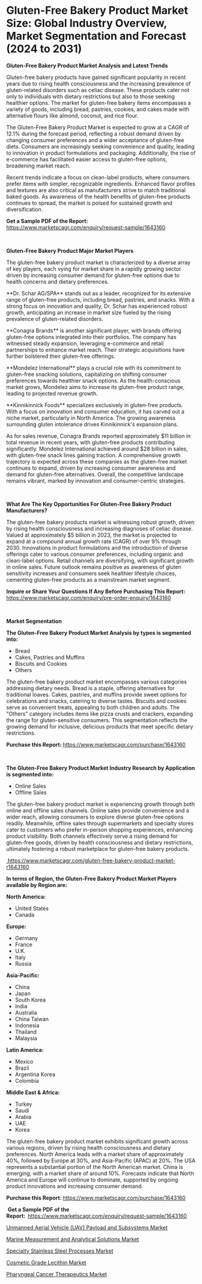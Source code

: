 <p><h1>Gluten-Free Bakery Product Market Size: Global Industry Overview, Market Segmentation and Forecast (2024 to 2031)</h1></p><p><strong>Gluten-Free Bakery Product Market Analysis and Latest Trends</strong></p>
<p><p>Gluten-free bakery products have gained significant popularity in recent years due to rising health consciousness and the increasing prevalence of gluten-related disorders such as celiac disease. These products cater not only to individuals with dietary restrictions but also to those seeking healthier options. The market for gluten-free bakery items encompasses a variety of goods, including bread, pastries, cookies, and cakes made with alternative flours like almond, coconut, and rice flour.</p><p>The Gluten-Free Bakery Product Market is expected to grow at a CAGR of 12.1% during the forecast period, reflecting a robust demand driven by changing consumer preferences and a wider acceptance of gluten-free diets. Consumers are increasingly seeking convenience and quality, leading to innovation in product formulations and packaging. Additionally, the rise of e-commerce has facilitated easier access to gluten-free options, broadening market reach. </p><p>Recent trends indicate a focus on clean-label products, where consumers prefer items with simpler, recognizable ingredients. Enhanced flavor profiles and textures are also critical as manufacturers strive to match traditional baked goods. As awareness of the health benefits of gluten-free products continues to spread, the market is poised for sustained growth and diversification.</p></p>
<p><strong>Get a Sample PDF of the Report:&nbsp;</strong> <a href="https://www.marketscagr.com/enquiry/request-sample/1643160?utm_campaign=1615&utm_medium=2&utm_source=Github&utm_content=ia&utm_term=23102024&utm_id=gluten-free-bakery-product">https://www.marketscagr.com/enquiry/request-sample/1643160</a></p>
<p>&nbsp;</p>
<p><strong>Gluten-Free Bakery Product Major Market Players</strong></p>
<p><p>The gluten-free bakery product market is characterized by a diverse array of key players, each vying for market share in a rapidly growing sector driven by increasing consumer demand for gluten-free options due to health concerns and dietary preferences.</p><p>**Dr. Schar AG/SPA** stands out as a leader, recognized for its extensive range of gluten-free products, including bread, pastries, and snacks. With a strong focus on innovation and quality, Dr. Schar has experienced robust growth, anticipating an increase in market size fueled by the rising prevalence of gluten-related disorders.</p><p>**Conagra Brands** is another significant player, with brands offering gluten-free options integrated into their portfolios. The company has witnessed steady expansion, leveraging e-commerce and retail partnerships to enhance market reach. Their strategic acquisitions have further bolstered their gluten-free offerings.</p><p>**Mondelez International** plays a crucial role with its commitment to gluten-free snacking solutions, capitalizing on shifting consumer preferences towards healthier snack options. As the health-conscious market grows, Mondelez aims to increase its gluten-free product range, leading to projected revenue growth.</p><p>**Kinnikinnick Foods** specializes exclusively in gluten-free products. With a focus on innovation and consumer education, it has carved out a niche market, particularly in North America. The growing awareness surrounding gluten intolerance drives Kinnikinnick's expansion plans.</p><p>As for sales revenue, Conagra Brands reported approximately $11 billion in total revenue in recent years, with gluten-free products contributing significantly. Mondelez International achieved around $28 billion in sales, with gluten-free snack lines gaining traction. A comprehensive growth trajectory is expected across these companies as the gluten-free market continues to expand, driven by increasing consumer awareness and demand for gluten-free alternatives. Overall, the competitive landscape remains vibrant, marked by innovation and consumer-centric strategies.</p></p>
<p>&nbsp;</p>
<p><strong>What Are The Key Opportunities For Gluten-Free Bakery Product Manufacturers?</strong></p>
<p><p>The gluten-free bakery products market is witnessing robust growth, driven by rising health consciousness and increasing diagnoses of celiac disease. Valued at approximately $5 billion in 2023, the market is projected to expand at a compound annual growth rate (CAGR) of over 9% through 2030. Innovations in product formulations and the introduction of diverse offerings cater to various consumer preferences, including organic and clean-label options. Retail channels are diversifying, with significant growth in online sales. Future outlook remains positive as awareness of gluten sensitivity increases and consumers seek healthier lifestyle choices, cementing gluten-free products as a mainstream market segment.</p></p>
<p><strong>Inquire or Share Your Questions If Any Before Purchasing This Report:</strong> <a href="https://www.marketscagr.com/enquiry/pre-order-enquiry/1643160?utm_campaign=1615&utm_medium=2&utm_source=Github&utm_content=ia&utm_term=23102024&utm_id=gluten-free-bakery-product">https://www.marketscagr.com/enquiry/pre-order-enquiry/1643160</a></p>
<p>&nbsp;</p>
<p><strong>Market Segmentation</strong></p>
<p><strong>The Gluten-Free Bakery Product Market Analysis by types is segmented into:</strong></p>
<p><ul><li>Bread</li><li>Cakes, Pastries and Muffins</li><li>Biscuits and Cookies</li><li>Others</li></ul></p>
<p><p>The gluten-free bakery product market encompasses various categories addressing dietary needs. Bread is a staple, offering alternatives for traditional loaves. Cakes, pastries, and muffins provide sweet options for celebrations and snacks, catering to diverse tastes. Biscuits and cookies serve as convenient treats, appealing to both children and adults. The "Others" category includes items like pizza crusts and crackers, expanding the range for gluten-sensitive consumers. This segmentation reflects the growing demand for inclusive, delicious products that meet specific dietary restrictions.</p></p>
<p><strong>Purchase this Report:&nbsp;</strong><a href="https://www.marketscagr.com/purchase/1643160?utm_campaign=1615&utm_medium=2&utm_source=Github&utm_content=ia&utm_term=23102024&utm_id=gluten-free-bakery-product">https://www.marketscagr.com/purchase/1643160</a></p>
<p>&nbsp;</p>
<p><strong>The Gluten-Free Bakery Product Market Industry Research by Application is segmented into:</strong></p>
<p><ul><li>Online Sales</li><li>Offline Sales</li></ul></p>
<p><p>The gluten-free bakery product market is experiencing growth through both online and offline sales channels. Online sales provide convenience and a wider reach, allowing consumers to explore diverse gluten-free options readily. Meanwhile, offline sales through supermarkets and specialty stores cater to customers who prefer in-person shopping experiences, enhancing product visibility. Both channels effectively serve a rising demand for gluten-free goods, driven by health consciousness and dietary restrictions, ultimately fostering a robust marketplace for gluten-free bakery products.</p></p>
<p><a href="https://www.marketscagr.com/gluten-free-bakery-product-market-r1643160?utm_campaign=1615&utm_medium=2&utm_source=Github&utm_content=ia&utm_term=23102024&utm_id=gluten-free-bakery-product">&nbsp;https://www.marketscagr.com/gluten-free-bakery-product-market-r1643160</a></p>
<p><strong>In terms of Region, the Gluten-Free Bakery Product Market Players available by Region are:</strong></p>
<p>
    <p> <strong> North America: </strong>
        <ul>
            <li>United States</li>
            <li>Canada</li>
        </ul>
        </p> 
    <p> <strong> Europe: </strong>
        <ul>
            <li>Germany</li>
            <li>France</li>
            <li>U.K.</li>
            <li>Italy</li>
            <li>Russia</li>
        </ul>
        </p> 
    <p> <strong> Asia-Pacific: </strong>
        <ul>
            <li>China</li>
            <li>Japan</li>
            <li>South Korea</li>
            <li>India</li>
            <li>Australia</li>
            <li>China Taiwan</li>
            <li>Indonesia</li>
            <li>Thailand</li>
            <li>Malaysia</li>
        </ul>
        </p> 
    <p> <strong> Latin America: </strong>
        <ul>
            <li>Mexico</li>
            <li>Brazil</li>
            <li>Argentina Korea</li>
            <li>Colombia</li>
        </ul>
        </p> 
    <p> <strong> Middle East & Africa: </strong>
        <ul>
            <li>Turkey</li>
            <li>Saudi</li>
            <li>Arabia</li>
            <li>UAE</li>
            <li>Korea</li>
        </ul>
    </p>
    </p>
<p><p>The gluten-free bakery product market exhibits significant growth across various regions, driven by rising health consciousness and dietary preferences. North America leads with a market share of approximately 40%, followed by Europe at 30%, and Asia-Pacific (APAC) at 20%. The USA represents a substantial portion of the North American market. China is emerging, with a market share of around 10%. Forecasts indicate that North America and Europe will continue to dominate, supported by ongoing product innovations and increasing consumer demand.</p></p>
<p><strong>Purchase this Report: </strong><a href="https://www.marketscagr.com/purchase/1643160?utm_campaign=1615&utm_medium=2&utm_source=Github&utm_content=ia&utm_term=23102024&utm_id=gluten-free-bakery-product">https://www.marketscagr.com/purchase/1643160</a></p>
<p>&nbsp;<strong>Get a Sample PDF of the Report:&nbsp;&nbsp;</strong><a href="https://www.marketscagr.com/enquiry/request-sample/1643160?utm_campaign=1615&utm_medium=2&utm_source=Github&utm_content=ia&utm_term=23102024&utm_id=gluten-free-bakery-product">https://www.marketscagr.com/enquiry/request-sample/1643160</a></p>
<p><strong></strong></p>
<p><p><a href="https://www.linkedin.com/pulse/unmanned-aerial-vehicle-uav-payload-subsystems-market-global-ez38f?utm_campaign=1615&utm_medium=2&utm_source=Github&utm_content=ia&utm_term=23102024&utm_id=gluten-free-bakery-product">Unmanned Aerial Vehicle (UAV) Payload and Subsystems Market</a></p><p><a href="https://www.linkedin.com/pulse/deep-dive-marine-measurement-analytical-solutions-market-gjw7f?utm_campaign=1615&utm_medium=2&utm_source=Github&utm_content=ia&utm_term=23102024&utm_id=gluten-free-bakery-product">Marine Measurement and Analytical Solutions Market</a></p><p><a href="https://www.linkedin.com/pulse/specialty-stainless-steel-processes-market-size-growth-industry-1gzef?utm_campaign=1615&utm_medium=2&utm_source=Github&utm_content=ia&utm_term=23102024&utm_id=gluten-free-bakery-product">Specialty Stainless Steel Processes Market</a></p><p><a href="https://github.com/FahadAhmed223/Market-Research-Report-List-1/blob/main/cosmetic-grade-lecithin-market.md?utm_campaign=1615&utm_medium=2&utm_source=Github&utm_content=ia&utm_term=23102024&utm_id=gluten-free-bakery-product">Cosmetic Grade Lecithin Market</a></p><p><a href="https://www.linkedin.com/pulse/pharyngeal-cancer-therapeutics-market-innovations-trends-lyiuf?utm_campaign=1615&utm_medium=2&utm_source=Github&utm_content=ia&utm_term=23102024&utm_id=gluten-free-bakery-product">Pharyngeal Cancer Therapeutics Market</a></p></p>